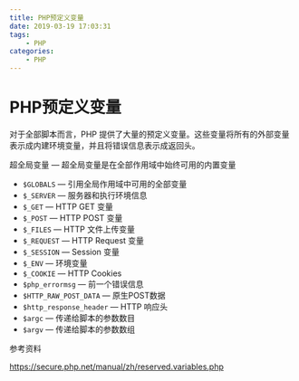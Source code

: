 ```yaml
---
title: PHP预定义变量
date: 2019-03-19 17:03:31
tags:
    - PHP
categories:
    - PHP
---
```


# PHP预定义变量

对于全部脚本而言，PHP 提供了大量的预定义变量。这些变量将所有的外部变量表示成内建环境变量，并且将错误信息表示成返回头。

<!-- more -->

超全局变量 — 超全局变量是在全部作用域中始终可用的内置变量

- `$GLOBALS` — 引用全局作用域中可用的全部变量
- `$_SERVER` — 服务器和执行环境信息
- `$_GET` — HTTP GET 变量
- `$_POST` — HTTP POST 变量
- `$_FILES` — HTTP 文件上传变量
- `$_REQUEST` — HTTP Request 变量
- `$_SESSION` — Session 变量
- `$_ENV` — 环境变量
- `$_COOKIE` — HTTP Cookies
- `$php_errormsg` — 前一个错误信息
- `$HTTP_RAW_POST_DATA` — 原生POST数据
- `$http_response_header` — HTTP 响应头
- `$argc` — 传递给脚本的参数数目
- `$argv` — 传递给脚本的参数数组

参考资料

https://secure.php.net/manual/zh/reserved.variables.php


